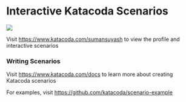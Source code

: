 # Interactive Katacoda Scenarios

[![](http://shields.katacoda.com/katacoda/sumansuyash/count.svg)](https://www.katacoda.com/sumansuyash "Get your profile on Katacoda.com")

Visit https://www.katacoda.com/sumansuyash to view the profile and interactive scenarios

### Writing Scenarios
Visit https://www.katacoda.com/docs to learn more about creating Katacoda scenarios

For examples, visit https://github.com/katacoda/scenario-example
